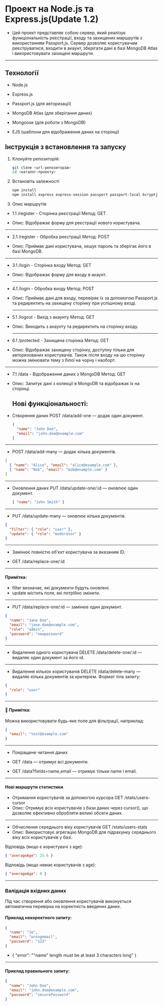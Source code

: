 # Проект на Node.js та Express.js(Update 1.2)

- Цей проект представляє собою сервер, який реалізує функціональність реєстрації, входу та захищених маршрутів з використанням Passport.js. Сервер дозволяє користувачам реєструватися, входити в акаунт, зберігати дані в базі MongoDB Atlas і використовувати захищені маршрути.

---

## Технології

- Node.js

- Express.js

- Passport.js (для авторизації)

- MongoDB Atlas (для зберігання даних)

- Mongoose (для роботи з MongoDB)

- EJS (шаблони для відображення даних на сторінці)

## Інструкція з встановлення та запуску

1. Клонуйте репозиторій:

   ```bash
   git clone <url-репозиторію>
   cd <каталог-проекту>
   ```

2. Встановіть залежності

   ```bash
   npm install
   npm install express express-session passport passport-local bcryptjs dotenv ejs connect-flash
   ```

3. Опис маршрутів

- 1.1 /register - Сторінка реєстрації
  Метод: GET

- Опис: Відображає форму для реєстрації нового користувача.

---

- 2.1 /register - Обробка реєстрації
  Метод: POST

- Опис: Приймає дані користувача, хешує пароль та зберігає його в базі MongoDB.

---

- 3.1 /login - Сторінка входу
  Метод: GET

- Опис: Відображає форму для входу в акаунт.

  ***

- 4.1 /login - Обробка входу
  Метод: POST

- Опис: Приймає дані для входу, перевіряє їх за допомогою Passport.js та редиректить на захищену сторінку при успішному вході.

  ***

- 5.1 /logout - Вихід з акаунту
  Метод: GET

- Опис: Виходить з акаунту та редиректить на сторінку входу.

  ***

- 6.1 /protected - Захищена сторінка
  Метод: GET

- Опис: Відображає захищену сторінку, доступну тільки для авторизованих користувачів. Також після входу на цю сторінку можна змінювати тему з білої на чорну і наоборт.

---

- 7.1 /data - Відображення даних з MongoDB
  Метод: GET

- Опис: Запитує дані з колекції в MongoDB та відображає їх на сторінці.

  ## Нові функціональності:

- Створення даних
  POST /data/add-one — додає один документ.
  ```json
  {
    "name": "John Doe",
    "email": "john.doe@example.com"
  }
  ```

---

- POST /data/add-many — додає кілька документів.

```json
[
  { "name": "Alice", "email": "alice@example.com" },
  { "name": "Bob", "email": "bob@example.com" }
]
```

---

- Оновлення даних
  PUT /data/update-one/:id — оновлює один документ.

  ```json
  { "name": "John Smith" }
  ```

---

- PUT /data/update-many — оновлює кілька документів.

```json
{
  "filter": { "role": "user" },
  "update": { "role": "moderator" }
}
```

---

- Замінює повністю об'єкт користувача за вказаним ID.

- GET /data/replace-one/:id

---

#### Примітка:

- filter визначає, які документи будуть оновлені.
- update містить поля, які потрібно змінити.

---

- PUT /data/replace-one/:id — замінює один документ.

```json
{
  "name": "Jane Doe",
  "email": "jane.doe@example.com",
  "role": "admin",
  "password": "newpassword"
}
```

---

- Видалення одного користувача
  DELETE /data/delete-one/:id — видаляє один документ за його id.

---

- Видалення кількох користувачів
  DELETE /data/delete-many — видаляє кілька документів за критерієм.
  Формат тіла запиту:

```json
{
  "role": "user"
}
```

---

#### 📌 Примітка:

Можна використовувати будь-яке поле для фільтрації, наприклад:

```json
{
  "email": "test@example.com"
}
```

---

- Покращене читання даних

- GET /data — отримує всі документи.
- GET /data?fields=name,email — отримує тільки name і email.

---

#### Нові маршрути статистики

- Отримання користувачів за допомогою курсора
  GET /stats/users-cursor
- Опис: Отримує всіх користувачів з бази даних через cursor(), що дозволяє ефективно обробляти великі обсяги даних.

---

- Обчислення середнього віку користувачів
  GET /stats/users-stats
- Опис: Використовує агрегацію MongoDB для підрахунку середнього віку всіх користувачів у базі.

Відповідь (якщо є користувачі з age):

```json
{ "averageAge": 25.6 }
```

Відповідь (якщо немає користувачів з age):

```json
{ "averageAge": 0 }
```

---

### Валідація вхідних даних

Під час створення або оновлення користувачів виконується автоматична перевірка на коректність введених даних.

#### Приклад некоректного запиту:

```json
{
  "name": "Jo",
  "email": "wrongemail",
  "password": "123"
}
```

- {
  "error": "\"name\" length must be at least 3 characters long"
  }

---

#### Приклад правильного запиту:

```json
{
  "name": "John Doe",
  "email": "john.doe@example.com",
  "password": "securePassword"
}
```
